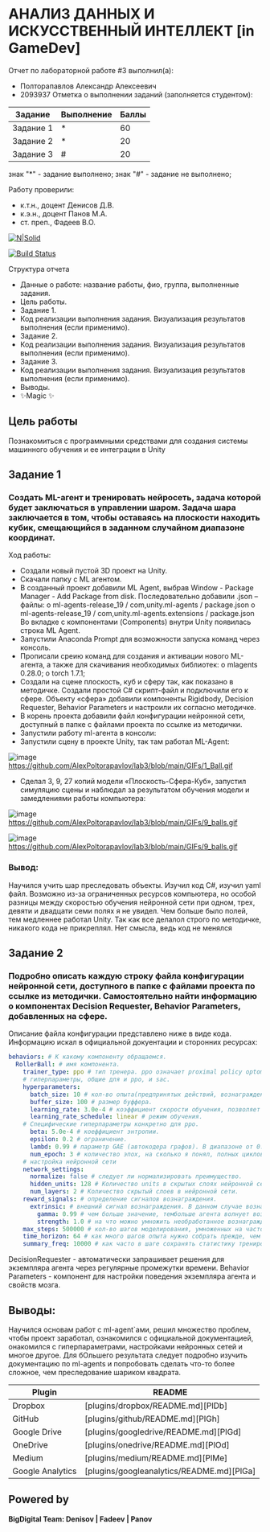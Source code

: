 # АНАЛИЗ ДАННЫХ И ИСКУССТВЕННЫЙ ИНТЕЛЛЕКТ [in GameDev]
Отчет по лабораторной работе #3 выполнил(а):
- Полторапавлов Александр Алексеевич
- 2093937
Отметка о выполнении заданий (заполняется студентом):

| Задание | Выполнение | Баллы |
| ------ | ------ | ------ |
| Задание 1 | * | 60 |
| Задание 2 | * | 20 |
| Задание 3 | # | 20 |

знак "*" - задание выполнено; знак "#" - задание не выполнено;

Работу проверили:
- к.т.н., доцент Денисов Д.В.
- к.э.н., доцент Панов М.А.
- ст. преп., Фадеев В.О.

[![N|Solid](https://cldup.com/dTxpPi9lDf.thumb.png)](https://nodesource.com/products/nsolid)

[![Build Status](https://travis-ci.org/joemccann/dillinger.svg?branch=master)](https://travis-ci.org/joemccann/dillinger)

Структура отчета

- Данные о работе: название работы, фио, группа, выполненные задания.
- Цель работы.
- Задание 1.
- Код реализации выполнения задания. Визуализация результатов выполнения (если применимо).
- Задание 2.
- Код реализации выполнения задания. Визуализация результатов выполнения (если применимо).
- Задание 3.
- Код реализации выполнения задания. Визуализация результатов выполнения (если применимо).
- Выводы.
- ✨Magic ✨

## Цель работы
Познакомиться с программными средствами для создания системы машинного обучения и ее интеграции в Unity

## Задание 1
### Создать ML-агент и тренировать нейросеть, задача которой будет заключаться в управлении шаром. Задача шара заключается в том, чтобы оставаясь на плоскости находить кубик, смещающийся в заданном случайном диапазоне координат.

Ход работы:
- Создали новый пустой 3D проект на Unity.
- Скачали папку с ML агентом.
- В созданный проект добавили ML Agent, выбрав Window - Package Manager - Add Package from disk. Последовательно добавили .json – файлы:
    o ml-agents-release_19 / com,unity.ml-agents / package.json
    o ml-agents-release_19 / com,unity.ml-agents.extensions / package.json
Во вкладке с компонентами (Components) внутри Unity появилась строка ML Agent. 
- Запустили Anaconda Prompt для возможности запуска команд через консоль.
- Прописали среию команд для создания и активации нового ML- агента, а также для скачивания необходимых библиотек:
    o mlagents 0.28.0;
    o torch 1.7.1;
- Создали на сцене плоскость, куб и сферу так, как показано в методичке. Создали простой C# скрипт-файл и подключили его к сфере. Объекту «сфера» добавили компоненты Rigidbody, Decision Requester, Behavior Parameters и настроили их согласно методичке.
- В корень проекта добавили файл конфигурации нейронной сети, доступный в папке с файлами проекта по ссылке из методички.
- Запустили работу ml-агента в консоли:
- Запустили сцену в проекте Unity, так там работал ML-Agent:

![image](https://github.com/AlexPoltorapavlov/lab3/blob/main/GIFs/1_Ball.gif)
https://github.com/AlexPoltorapavlov/lab3/blob/main/GIFs/1_Ball.gif
- Сделал 3, 9, 27 копий модели «Плоскость-Сфера-Куб», запустил симуляцию сцены и наблюдал за результатом обучения модели и замедлениями работы компьютера:

![image](https://github.com/AlexPoltorapavlov/lab3/blob/main/GIFs/9_balls.gif)
https://github.com/AlexPoltorapavlov/lab3/blob/main/GIFs/9_balls.gif

![image](https://github.com/AlexPoltorapavlov/lab3/blob/main/GIFs/9_balls.gif)
https://github.com/AlexPoltorapavlov/lab3/blob/main/GIFs/9_balls.gif

### Вывод: 
Научился учить шар преследовать объекты. Изучил код C#, изучил yaml файл. Возможно из-за ограниченных ресурсов компьютера, но особой разницы между скоростью обучения нейронной сети при одном, трех, девяти и двадцати семи полях я не увидел. Чем больше было полей, тем медленнее работал Unity. Так как все делалол строго по методичке, никакого кода не прикреплял. Нет смысла, ведь код не менялся

## Задание 2
### Подробно описать каждую строку файла конфигурации нейронной сети, доступного в папке с файлами проекта по ссылке из методички. Самостоятельно найти информацию о компонентах Decision Requester, Behavior Parameters, добавленных на сфере.

Описание файла конфигурации представлено ниже в виде кода. Информацию искал в официальной докуентации и сторонних ресурсах:

```yaml
behaviors: # К какому компоненту обращаемся.
  RollerBall: # имя компонента.
    trainer_type: ppo # тип тренера. ppo означает proximal policy optomozation. Есть еще SAC.
    # гиперпараметры, общие для и ppo, и sac.
    hyperparameters:  
      batch_size: 10 # кол-во опыта(предпринятых действий, вознаграждений и тд), передаваемых на каждой итерации градиентного спуска.
      buffer_size: 100 # размер буффера.
      learning_rate: 3.0e-4 # коэффициент скорости обучения, позволяет управлять величиной коррекции весов на каждой итерации.
      learning_rate_schedule: linear # режим обучения.
    # Специфические гиперпараметры конкретно для ppo.
      beta: 5.0e-4 # коеффициент энтропии.
      epsilon: 0.2 # ограничение.
      lambd: 0.99 # параметр GAE (автокодера графов). В диапазоне от 0.9 до 1.
      num_epoch: 3 # количество эпох, на сколько я понял, полных циклов обработки обучающих данных.
    # настройка нейронной сети
    network_settings: 
      normalize: false # следует ли нормализировать преимущество.
      hidden_units: 128 # Количество units в скрытых слоях нейронной сети. Чем сложнее взаимодействие, тем больше это кол-во.
      num_layers: 2 # Количество скрытый слоев в нейронной сети.
    reward_signals: # определение сигналов вознаграждения.
      extrinsic: # внешний сигнал вознаграждения. В данном случае вознаграждение от среды игнорируется.
        gamma: 0.99 # чем больше значение, тембольше агента волнует возможное вознаграждение в отдаленном будущем.
        strength: 1.0 # на что можно умножить необработанное вознаграждение. От 0 до 1.
    max_steps: 500000 # кол-во шагов моделирования, умноженных на частоту кадров, выполняемых в процессе обучения. Чем сложнее задача, тем больше должно быть число.
    time_horizon: 64 # как много шагов опыта нужно собрать прежде, чем добавлять его в буффер опыта. Должно таким, чтобы охватывать все важное поведение агента в последовательности его действий.
    summary_freq: 10000 # как часто в шаге сохранять статистику тренировок.
```
DecisionRequester - автоматически запрашивает решения для экземпляра агента через регулярные промежутки времени.
Behavior Parameters - компонент для настройки поведения экземпляра агента и свойств мозга.

## Выводы:
Научился основам работ с ml-agent`ами, решил множество проблем, чтобы проект заработал, ознакомился с официальной документацией, онакомился с гиперпараметрами, настройками нейронных сетей и многое другое. Для бОльшего результата следует подробно изучить документацию по ml-agents и попробовать сделать что-то более сложное, чем преследование шариком квадрата. 

| Plugin | README |
| ------ | ------ |
| Dropbox | [plugins/dropbox/README.md][PlDb] |
| GitHub | [plugins/github/README.md][PlGh] |
| Google Drive | [plugins/googledrive/README.md][PlGd] |
| OneDrive | [plugins/onedrive/README.md][PlOd] |
| Medium | [plugins/medium/README.md][PlMe] |
| Google Analytics | [plugins/googleanalytics/README.md][PlGa] |

## Powered by

**BigDigital Team: Denisov | Fadeev | Panov**
